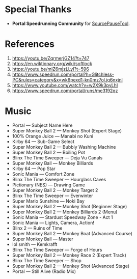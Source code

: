 # Special Thanks

- **Portal Speedrunning Community** for [SourcePauseTool](https://github.com/YaLTeR/SourcePauseTool).

# References

1. https://youtu.be/ZqrmerjGZ14?t=747
2. https://en.wiktionary.org/wiki/softlock
3. https://youtu.be/mIZ6mjzLLyI?t=596
4. https://www.speedrun.com/portal?h=Glitchless-PC&rules=category&x=wk6pexd1-kn0mz7ol.jq6nxjnl
5. https://www.youtube.com/watch?v=w2X9k3pyLhI
6. https://www.speedrun.com/portal/runs/me3192qz

# Music

- Portal — Subject Name Here
- Super Monkey Ball 2 — Monkey Shot (Expert Stage)
- 100% Orange Juice — Manabi no Kuni
- Kirby 64 — Sub-Game Select
- Super Monkey Ball 2 — Bubbly Washing Machine
- Super Monkey Ball 2 — Boiling Pot
- Blinx The Time Sweeper — Deja Vu Canals
- Super Monkey Ball — Monkey Billiards
- Kirby 64 — Pop Star
- Sonic Mania — Comfort Zone
- Blinx The Time Sweeper — Hourglass Caves
- Pictionary (NES) — Drawing Game
- Super Monkey Ball 2 — Monkey Target 2
- Blinx The Time Sweeper — Everwinter
- Super Mario Sunshine — Noki Bay
- Super Monkey Ball 2 — Monkey Shot (Beginner Stage)
- Super Monkey Ball 2 — Monkey Billiards 2 (Menu)
- Sonic Mania — Stardust Speedway Zone - Act 1
- Sonic Mania — Lights, Camera, Action!
- Blinx 2 — Ruins of Time
- Super Monkey Ball 2 — Monkey Boat (Advanced Course)
- Super Monkey Ball — Master
- lol smith — Kemkrafft
- Blinx The Time Sweeper — Forge of Hours
- Super Monkey Ball 2 — Monkey Race 2 (Expert Track)
- Blinx The Time Sweeper — Shop
- Super Monkey Ball 2 — Monkey Shot (Advanced Stage)
- Portal — Still Alive (Radio Mix)